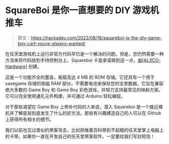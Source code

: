 # SquareBoi 是你一直想要的 DIY 游戏机推车

> 原文：<https://hackaday.com/2022/08/16/squareboi-is-the-diy-game-boy-cart-youve-always-wanted/>

在任天堂游戏机上运行非官方代码早已是一个解决的问题。但是，您仍然需要一种方法来将代码放到手持控制台上。Squareboi 卡盒承诺做到这一点，[由[ALXCO-Hardware]](https://hackaday.io/project/186594-squareboi) 创建。

这是一个功能齐全的墨盒，板载高达 4 MB 的 ROM 存储。它还具有一个用于 savegame 存储的铁磁 RAM 部分，不需要电池来保存您的宝贵数据。它旨在兼容绝大多数的 Game Boy 和 Game Boy 彩色游戏，并努力支持最常见的映射方案。它可以完全使用通孔元件构建，并可通过 Arduino 轻松编程。

对于那些渴望在 Game Boy 上修补代码的人来说，潜入 Squareboi 是一个接近裸机并了解底层到底发生了什么的好方法。那些有兴趣建造自己的人可以在 Github 上获得所有相关的细节。

我们以前也见过类似的黑客攻击，比如把维基百科带到不起眼的任天堂掌上电脑上的卡带。如果你一直在开发自己的任天堂黑客软件，一定要给我们写封短信！